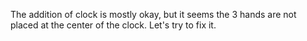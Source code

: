 The addition of clock is mostly okay, but it seems the 3 hands are not placed at the center of the clock. Let's try to fix it.